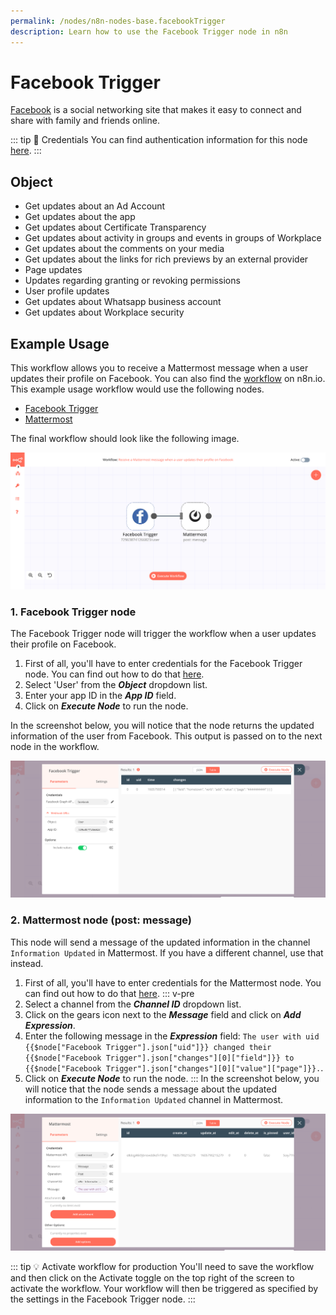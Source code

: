 ```yaml
---
permalink: /nodes/n8n-nodes-base.facebookTrigger
description: Learn how to use the Facebook Trigger node in n8n
---
```


# Facebook Trigger

[Facebook](https://www.facebook.com/) is a social networking site that makes it easy to connect and share with family and friends online.

::: tip 🔑 Credentials
You can find authentication information for this node [here](../../../credentials/FacebookApp/README.md).
:::

## Object

- Get updates about an Ad Account
- Get updates about the app
- Get updates about Certificate Transparency
- Get updates about activity in groups and events in groups of Workplace
- Get updates about the comments on your media
- Get updates about the links for rich previews by an external provider
- Page updates
- Updates regarding granting or revoking permissions
- User profile updates
- Get updates about Whatsapp business account
- Get updates about Workplace security

## Example Usage

This workflow allows you to receive a Mattermost message when a user updates their profile on Facebook. You can also find the [workflow](https://n8n.io/workflows/785) on n8n.io. This example usage workflow would use the following nodes.
- [Facebook Trigger]()
- [Mattermost](../../nodes/Mattermost/README.md)

The final workflow should look like the following image.

![A workflow with the Facebook Trigger node](./workflow.png)

### 1. Facebook Trigger node

The Facebook Trigger node will trigger the workflow when a user updates their profile on Facebook.

1. First of all, you'll have to enter credentials for the Facebook Trigger node. You can find out how to do that [here](../../../credentials/FacebookApp/README.md).
2. Select 'User' from the ***Object*** dropdown list.
3. Enter your app ID in the ***App ID*** field.
3. Click on ***Execute Node*** to run the node.

In the screenshot below, you will notice that the node returns the updated information of the user from Facebook. This output is passed on to the next node in the workflow.

![Using the Facebook Trigger node to trigger the workflow](./FacebookTrigger_node.png)

### 2. Mattermost node (post: message)

This node will send a message of the updated information in the channel `Information Updated` in Mattermost. If you have a different channel, use that instead.

1. First of all, you'll have to enter credentials for the Mattermost node. You can find out how to do that [here](../../../credentials/Mattermost/README.md).
::: v-pre
2. Select a channel from the ***Channel ID*** dropdown list.
3. Click on the gears icon next to the ***Message*** field and click on ***Add Expression***.
4. Enter the following message in the ***Expression*** field: `The user with uid {{$node["Facebook Trigger"].json["uid"]}} changed their {{$node["Facebook Trigger"].json["changes"][0]["field"]}} to {{$node["Facebook Trigger"].json["changes"][0]["value"]["page"]}}.`.
5. Click on ***Execute Node*** to run the node.
:::
In the screenshot below, you will notice that the node sends a message about the updated information to the `Information Updated` channel in Mattermost.

![Using the Mattermost node to send a message of the updated information](./Mattermost_node.png)

::: tip 💡 Activate workflow for production
You'll need to save the workflow and then click on the Activate toggle on the top right of the screen to activate the workflow. Your workflow will then be triggered as specified by the settings in the Facebook Trigger node.
:::